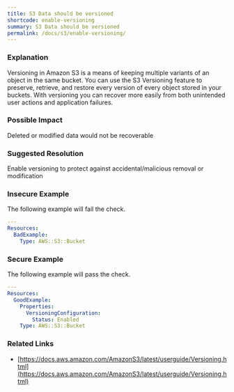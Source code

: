 ```yaml
---
title: S3 Data should be versioned
shortcode: enable-versioning
summary: S3 Data should be versioned 
permalink: /docs/s3/enable-versioning/
---
```


### Explanation


Versioning in Amazon S3 is a means of keeping multiple variants of an object in the same bucket. 
You can use the S3 Versioning feature to preserve, retrieve, and restore every version of every object stored in your buckets. 
With versioning you can recover more easily from both unintended user actions and application failures.


### Possible Impact
Deleted or modified data would not be recoverable

### Suggested Resolution
Enable versioning to protect against accidental/malicious removal or modification


### Insecure Example

The following example will fail the  check.

```yaml
---
Resources:
  BadExample:
    Type: AWS::S3::Bucket

```



### Secure Example

The following example will pass the  check.

```yaml
---
Resources:
  GoodExample:
    Properties:
      VersioningConfiguration:
        Status: Enabled
    Type: AWS::S3::Bucket

```




### Related Links


- [https://docs.aws.amazon.com/AmazonS3/latest/userguide/Versioning.html](https://docs.aws.amazon.com/AmazonS3/latest/userguide/Versioning.html)


